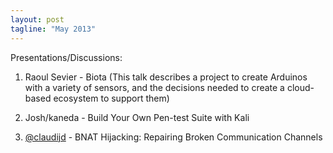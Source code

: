 ```yaml
---
layout: post
tagline: "May 2013"
---
```


Presentations/Discussions:

1) Raoul Sevier - Biota (This talk describes a project to create Arduinos with a variety of sensors, and the decisions needed to create a cloud-based ecosystem to support them)

2) Josh/kaneda - Build Your Own Pen-test Suite with Kali

3) [@claudijd](https://twitter.com/claudijd) - BNAT Hijacking: Repairing Broken Communication Channels

